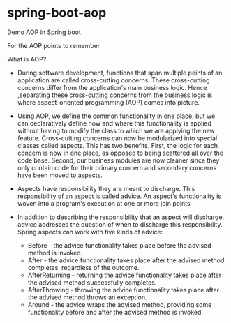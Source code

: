 # spring-boot-aop
Demo AOP in Spring boot

For the AOP points to remember

What is AOP?

* During software development, functions that span multiple points of an application are called cross-cutting concerns. These cross-cutting concerns differ from the application's main business logic. Hence ,separating these cross-cutting concerns from the business logic is where aspect-oriented programming (AOP) comes into picture.  

* Using AOP, we define the common functionality in one place, but we can declaratively define how and where this functionality is applied without having to modify the class to which we are applying the new feature. Cross-cutting concerns can now be modularized into special classes called aspects. This has two benefits. First, the logic for each concern is now in one place, as opposed to being scattered all over the code base. Second, our business modules are now cleaner since they only contain code for their primary concern and secondary concerns have been moved to aspects.

* Aspects have responsibility they are meant to discharge. This responsibility of an aspect is called advice. An aspect's functionality is woven into a program's execution at one or more join points

* In addition to describing the responsibility that an aspect will discharge, advice addresses the question of when to discharge this responsibility. Spring aspects can work with five kinds of advice:
    * Before - the advice functionality takes place before the advised method is invoked.
    * After - the advice functionality takes place after the advised method completes, regardless of the outcome.
    * AfterReturning - returning the advice functionality takes place after the advised method successfully completes.
    * AfterThrowing - throwing the advice functionality takes place after the advised method throws an exception.
    * Around - the advice wraps the advised method, providing some functionality before and after the advised method is invoked.
